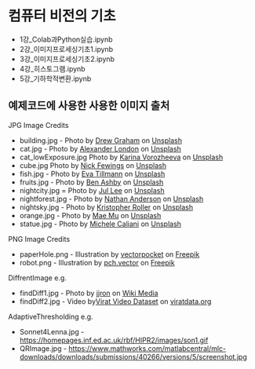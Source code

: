 # 컴퓨터 비전의 기초 

- 1강_Colab과Python실습.ipynb
- 2강_이미지프로세싱기초1.ipynb
- 3강_이미지프로세싱기초2.ipynb
- 4강_히스토그램.ipynb
- 5강_기하학적변환.ipynb




## 예제코드에 사용한 사용한 이미지 출처

JPG Image Credits
- building.jpg - <span>Photo by <a href="https://unsplash.com/@dizzyd718?utm_source=unsplash&amp;utm_medium=referral&amp;utm_content=creditCopyText">Drew Graham</a> on <a href="https://unsplash.com/photos/VZG8SrrOcs4?utm_source=unsplash&amp;utm_medium=referral&amp;utm_content=creditCopyText">Unsplash</a></span>
- cat.jpg - <span>Photo by <a href="https://unsplash.com/@alxndr_london?utm_source=unsplash&amp;utm_medium=referral&amp;utm_content=creditCopyText">Alexander London</a> on <a href="https://unsplash.com/s/photos/odd-eye-cat?utm_source=unsplash&amp;utm_medium=referral&amp;utm_content=creditCopyText">Unsplash</a></span>
- cat_lowExposure.jpg <span>Photo by <a href="https://unsplash.com/@_k_arinn?utm_source=unsplash&amp;utm_medium=referral&amp;utm_content=creditCopyText">Karina Vorozheeva</a> on <a href="https://unsplash.com/s/photos/cat?utm_source=unsplash&amp;utm_medium=referral&amp;utm_content=creditCopyText">Unsplash</a></span>
- cube.jpg <span>Photo by <a href="https://unsplash.com/@jannerboy62?utm_source=unsplash&amp;utm_medium=referral&amp;utm_content=creditCopyText">Nick Fewings</a> on <a href="https://unsplash.com/s/photos/cube?utm_source=unsplash&amp;utm_medium=referral&amp;utm_content=creditCopyText">Unsplash</a></span>
- fish.jpg - <span>Photo by <a href="https://unsplash.com/@screeny?utm_source=unsplash&amp;utm_medium=referral&amp;utm_content=creditCopyText">Eva Tillmann</a> on <a href="https://unsplash.com/s/photos/lionfish?utm_source=unsplash&amp;utm_medium=referral&amp;utm_content=creditCopyText">Unsplash</a></span>
- fruits.jpg - <span>Photo by <a href="https://unsplash.com/@folk?utm_source=unsplash&amp;utm_medium=referral&amp;utm_content=creditCopyText">Ben Ashby</a> on <a href="https://unsplash.com/?utm_source=unsplash&amp;utm_medium=referral&amp;utm_content=creditCopyText">Unsplash</a></span>
- nightcity.jpg = <span>Photo by <a href="https://unsplash.com/@semeemee?utm_source=unsplash&amp;utm_medium=referral&amp;utm_content=creditCopyText">Jul Lee</a> on <a href="https://unsplash.com/s/photos/seoul-night?utm_source=unsplash&amp;utm_medium=referral&amp;utm_content=creditCopyText">Unsplash</a></span>
- nightforest.jpg - <span>Photo by <a href="https://unsplash.com/@nathananderson?utm_source=unsplash&amp;utm_medium=referral&amp;utm_content=creditCopyText">Nathan Anderson</a> on <a href="https://unsplash.com/s/photos/night?utm_source=unsplash&amp;utm_medium=referral&amp;utm_content=creditCopyText">Unsplash</a></span>
- nightsky.jpg - <span>Photo by <a href="https://unsplash.com/@krisroller?utm_source=unsplash&amp;utm_medium=referral&amp;utm_content=creditCopyText">Kristopher Roller</a> on <a href="https://unsplash.com/s/photos/night?utm_source=unsplash&amp;utm_medium=referral&amp;utm_content=creditCopyText">Unsplash</a></span>
- orange.jpg - <span>Photo by <a href="https://unsplash.com/@picoftasty?utm_source=unsplash&amp;utm_medium=referral&amp;utm_content=creditCopyText">Mae Mu</a> on <a href="https://unsplash.com/s/photos/fruit?utm_source=unsplash&amp;utm_medium=referral&amp;utm_content=creditCopyText">Unsplash</a></span>
- statue.jpg - <span>Photo by <a href="https://unsplash.com/@michele00caliani?utm_source=unsplash&amp;utm_medium=referral&amp;utm_content=creditCopyText">Michele Caliani</a> on <a href="https://unsplash.com/s/photos/black?utm_source=unsplash&amp;utm_medium=referral&amp;utm_content=creditCopyText">Unsplash</a></span>

PNG Image Credits
- paperHole.png - <span>Illustration by <a href="https://www.freepik.com/free-vector/hole-white-paper-sheet-3d-realistic_3685403.htm#page=1&query=paper%20hole&position=0">vectorpocket</a> on <a href='https://www.freepik.com/vectors/banner'>Freepik</a></span>
- robot.png - <span>Illustration by <a href="https://www.freepik.com/free-vector/cute-robots-set_9174532.htm#page=1&query=robot&position=13">pch.vector</a> on <a href='https://www.freepik.com/vectors/technology'>Freepik</a></span>

DiffrentImage e.g.
- findDiff1.jpg - <span>Photo by <a href="https://commons.wikimedia.org/wiki/File:Globe_and_high_court_(Spot_the_difference).jpg">jjron</a> on <a href='https://commons.wikimedia.org/'>Wiki Media</a></span>
- findDiff2.jpg - <span>Video by<a href='https://viratdata.org/'>Virat Video Dataset</a> on <a href='https://viratdata.org/'>viratdata.org</a></span>

AdaptiveThresholding e.g.
- Sonnet4Lenna.jpg - https://homepages.inf.ed.ac.uk/rbf/HIPR2/images/son1.gif
- QRImage.jpg - https://www.mathworks.com/matlabcentral/mlc-downloads/downloads/submissions/40266/versions/5/screenshot.jpg

